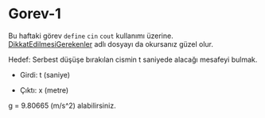 # Gorev-1
Bu haftaki görev `define` `cin` `cout` kullanımı üzerine. [DikkatEdilmesiGerekenler](https://github.com/AirbendersEgitim/Gorev-1/blob/main/DikkatEdilmesiGerekenler.md) adlı dosyayı da okursanız güzel olur.

Hedef: Serbest düşüşe bırakılan cismin t saniyede alacağı mesafeyi bulmak.

- Girdi: t (saniye)

- Çıktı: x (metre)

g = 9.80665 (m/s^2) alabilirsiniz.
